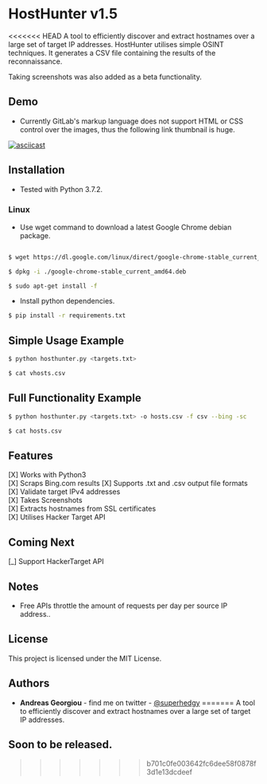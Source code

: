 HostHunter v1.5
======

<<<<<<< HEAD
A tool to efficiently discover and extract hostnames over a large set of target IP addresses. HostHunter utilises simple OSINT techniques. It generates a CSV file containing the results of the reconnaissance.

Taking screenshots was also added as a beta functionality.

## Demo
* Currently GitLab's markup language does not support HTML or CSS control over the images, thus the following link thumbnail is huge.

[![asciicast](https://asciinema.org/a/jp9B0IB6BzRAgbH3iNp7cCTpt.png)](https://asciinema.org/a/jp9B0IB6BzRAgbH3iNp7cCTpt)

## Installation
* Tested with Python 3.7.2.

### Linux
* Use wget command to download a latest Google Chrome debian package.  

```bash

$ wget https://dl.google.com/linux/direct/google-chrome-stable_current_amd64.deb

$ dpkg -i ./google-chrome-stable_current_amd64.deb

$ sudo apt-get install -f
```

* Install python dependencies.
```bash
$ pip install -r requirements.txt
```


## Simple Usage Example
```bash
$ python hosthunter.py <targets.txt>
```

```bash
$ cat vhosts.csv
```

## Full Functionality Example
```bash
$ python hosthunter.py <targets.txt> -o hosts.csv -f csv --bing -sc
```

```bash
$ cat hosts.csv
```

## Features
[X] Works with Python3  
[X] Scraps Bing.com results
[X] Supports .txt and .csv output file formats  
[X] Validate target IPv4 addresses  
[X] Takes Screenshots  
[X] Extracts hostnames from SSL certificates  
[X] Utilises Hacker Target API  

## Coming Next
[\_] Support HackerTarget API

## Notes
* Free APIs throttle the amount of requests per day per source IP address..

## License
This project is licensed under the MIT License.

## Authors
* **Andreas Georgiou** - find me on twitter - [@superhedgy](https://twitter.com/superhedgy)
=======
A tool to efficiently discover and extract hostnames over a large set of target IP addresses.

## Soon to be released.
>>>>>>> b701c0fe003642fc6dee58f0878f3d1e13dcdeef
